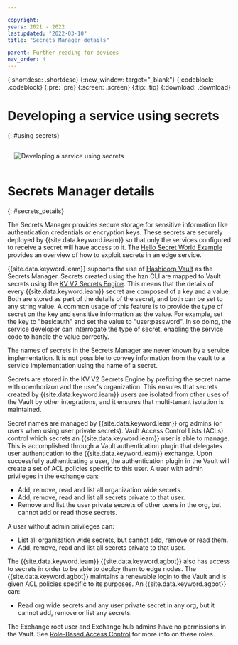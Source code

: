 ```yaml
---

copyright:
years: 2021 - 2022
lastupdated: "2022-03-10"
title: "Secrets Manager details"

parent: Further reading for devices
nav_order: 4
---
```


{:shortdesc: .shortdesc}
{:new_window: target="_blank"}
{:codeblock: .codeblock}
{:pre: .pre}
{:screen: .screen}
{:tip: .tip}
{:download: .download}

# Developing a service using secrets
{: #using secrets}

<img src="../../images/edge/10_Secrets.svg" style="margin: 3%" alt="Developing a service using secrets">

# Secrets Manager details
{: #secrets_details}

The Secrets Manager provides secure storage for sensitive information like authentication credentials or encryption keys. These secrets are securely deployed by {{site.data.keyword.ieam}} so that only the services configured to receive a secret will have access to it. The [Hello Secret World Example](https://github.com/open-horizon/examples/blob/master/edge/services/helloSecretWorld/CreateService.md) provides an overview of how to exploit secrets in an edge service.

{{site.data.keyword.ieam}} supports the use of [Hashicorp Vault](https://www.vaultproject.io/) as the Secrets Manager. Secrets created using the hzn CLI are mapped to Vault secrets using the [KV V2 Secrets Engine](https://www.vaultproject.io/docs/secrets/kv/kv-v2). This means that the details of every {{site.data.keyword.ieam}} secret are composed of a key and a value. Both are stored as part of the details of the secret, and both can be set to any string value. A common usage of this feature is to provide the type of secret on the key and sensitive information as the value. For example, set the key to "basicauth" and set the value to "user:password". In so doing, the service developer can interrogate the type of secret, enabling the service code to handle the value correctly.

The names of secrets in the Secrets Manager are never known by a service implementation. It is not possible to convey information from the vault to a service implementation using the name of a secret.

Secrets are stored in the KV V2 Secrets Engine by prefixing the secret name with openhorizon and the user's organization. This ensures that secrets created by {{site.data.keyword.ieam}} users are isolated from other uses of the Vault by other integrations, and it ensures that multi-tenant isolation is maintained.

Secret names are managed by {{site.data.keyword.ieam}} org admins (or users when using user private secrets). Vault Access Control Lists (ACLs) control which secrets an {{site.data.keyword.ieam}} user is able to manage. This is accomplished through a Vault authentication plugin that delegates user authentication to the {{site.data.keyword.ieam}} exchange. Upon successfully authenticating a user, the authentication plugin in the Vault will create a set of ACL policies specific to this user. A user with admin privileges in the exchange can:
- Add, remove, read and list all organization wide secrets.
- Add, remove, read and list all secrets private to that user.
- Remove and list the user private secrets of other users in the org, but cannot add or read those secrets.

A user without admin privileges can:
- List all organization wide secrets, but cannot add, remove or read them.
- Add, remove, read and list all secrets private to that user.

The {{site.data.keyword.ieam}} {{site.data.keyword.agbot}} also has access to secrets in order to be able to deploy them to edge nodes. The {{site.data.keyword.agbot}} maintains a renewable login to the Vault and is given ACL policies specific to its purposes. An {{site.data.keyword.agbot}} can:
- Read org wide secrets and any user private secret in any org, but it cannot add, remove or list any secrets.

The Exchange root user and Exchange hub admins have no permissions in the Vault. See [Role-Based Access Control](../../user_management/rbac) for more info on these roles.
